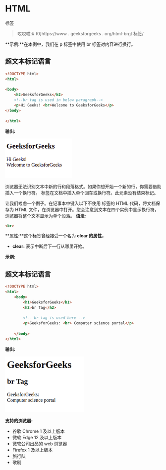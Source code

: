 # HTML
标签

> 哎哎哎:# t0]https://www . geeksforgeeks . org/html-brgt 标签/

**示例:**在本例中，我们在 p 标签中使用 br 标签对内容进行换行。

## 超文本标记语言

```html
<!DOCTYPE html>
<html>

<body>
    <h2>GeeksforGeeks</h2>
    <!--br tag is used in below paragraph-->
    <p>Hi Geeks! <br>Welcome to GeeksforGeeks</p>
</body>

</html>
```

**输出:**

![](img/095a250c90bdf3f77f3f824aa3c885a8.png)

浏览器无法识别文本中新的行和段落格式。如果你想开始一个新的行，你需要借助
插入一个换行符。
标签在文档中插入单个回车或换行符。此元素没有结束标记。

让我们考虑一个例子。在记事本中键入以下不使用
标签的 HTML 代码，将文档保存为 HTML 文件，在浏览器中打开。您会注意到文本在四个实例中显示换行符，浏览器将整个文本显示为单个段落。
**语法:**

```html
<br>
```

**属性:**这个标签曾经接受一个名为 **clear 的属性，**

*   **clear:** 表示中断后下一行从哪里开始。

**示例:**

## 超文本标记语言

```html
<!DOCTYPE html>
<html>
    <body>
        <h1>GeeksforGeeks</h1>
        <h2>br Tag</h2>

        <!-- br tag is used here -->
        <p>GeeksforGeeks: <br> Computer science portal</p>

    </body>
</html>                    
```

**输出:**

![](img/d8e25113d33e6f53d78c936a2a0b5d2f.png)

**支持的浏览器:**

*   谷歌 Chrome 1 及以上版本
*   微软 Edge 12 及以上版本
*   微软公司出品的 web 浏览器
*   Firefox 1 及以上版本
*   旅行队
*   歌剧